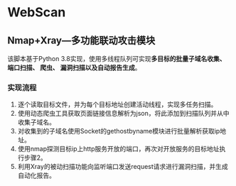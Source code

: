 # WebScan
## Nmap+Xray—多功能联动攻击模块

该脚本基于Python 3.8实现，使用多线程队列可实现**多目标的批量子域名收集、端口扫描、 爬虫、 漏洞扫描以及自动报告生成**。

### 实现流程

1. 逐个读取目标文件，并为每个目标地址创建活动线程，实现多任务扫描。
2. 使用动态爬虫工具获取页面链接信息解析为json，将此添加到扫描队列并从中收集子域名。
3. 对收集到的子域名使用Socket的gethostbyname模块进行批量解析获取ip地址。
4. 使用nmap探测目标ip上http服务开放的端口，再次对开放服务的目标地址执行步骤2。
5. 利用Xray的被动扫描功能向监听端口发送request请求进行漏洞扫描，并生成自动化报告。
